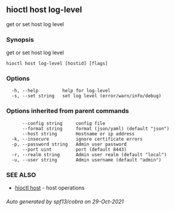 ## hioctl host log-level

get or set host log level

### Synopsis

get or set host log level

```
hioctl host log-level [hostid] [flags]
```

### Options

```
  -h, --help         help for log-level
  -s, --set string   set log level (error/warn/info/debug)
```

### Options inherited from parent commands

```
      --config string     config file
      --format string     format (json/yaml) (default "json")
      --host string       Hostname or ip address
  -k, --insecure          ignore certificate errors
  -p, --password string   Admin user password
      --port uint         port (default 8443)
  -r, --realm string      Admin user realm (default "local")
  -u, --user string       Admin username (default "admin")
```

### SEE ALSO

* [hioctl host](hioctl_host.md)	 - host operations

###### Auto generated by spf13/cobra on 29-Oct-2021
